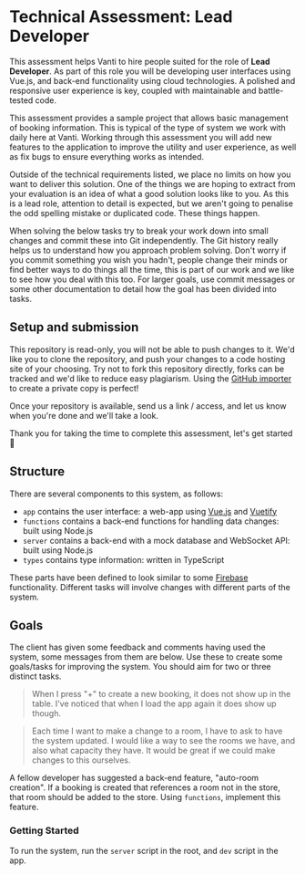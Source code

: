 # Technical Assessment: Lead Developer

This assessment helps Vanti to hire people suited for the role of **Lead Developer**. As part of this role you will be developing user interfaces using Vue.js, and back-end functionality using cloud technologies. A polished and responsive user experience is key, coupled with maintainable and battle-tested code.

This assessment provides a sample project that allows basic management of booking information. This is typical of the type of system we work with daily here at Vanti. Working through this assessment you will add new features to the application to improve the utility and user experience, as well as fix bugs to ensure everything works as intended.

Outside of the technical requirements listed, we place no limits on how you want to deliver this solution. One of the things we are hoping to extract from your evaluation is an idea of what a good solution looks like to you. As this is a lead role, attention to detail is expected, but we aren't going to penalise the odd spelling mistake or duplicated code. These things happen.

When solving the below tasks try to break your work down into small changes and commit these into Git independently. The Git history really helps us to understand how you approach problem solving. Don't worry if you commit something you wish you hadn't, people change their minds or find better ways to do things all the time, this is part of our work and we like to see how you deal with this too. For larger goals, use commit messages or some other documentation to detail how the goal has been divided into tasks.

## Setup and submission

This repository is read-only, you will not be able to push changes to it. We'd like you to clone the repository, and push your changes to a code hosting site of your choosing. Try not to fork this repository directly, forks can be tracked and we'd like to reduce easy plagiarism. Using the [GitHub importer](https://github.com/new/import) to create a private copy is perfect!

Once your repository is available, send us a link / access, and let us know when you're done and we'll take a look.

Thank you for taking the time to complete this assessment, let's get started :rocket:

## Structure

There are several components to this system, as follows:

* `app` contains the user interface: a web-app using [Vue.js](https://vuejs.org/) and [Vuetify](https://v2.vuetifyjs.com/)
* `functions` contains a back-end functions for handling data changes: built using Node.js
* `server` contains a back-end with a mock database and WebSocket API: built using Node.js
* `types` contains type information: written in TypeScript

These parts have been defined to look similar to some [Firebase](https://firebase.google.com/) functionality. Different tasks will involve changes with different parts of the system.

## Goals

The client has given some feedback and comments having used the system, some messages from them are below. Use these to create some goals/tasks for improving the system. You should aim for two or three distinct tasks.

> When I press "+" to create a new booking, it does not show up in the table. I've noticed that when I load the app again it does show up though.

> Each time I want to make a change to a room, I have to ask to have the system updated. I would like a way to see the rooms we have, and also what capacity they have. It would be great if we could make changes to this ourselves.

A fellow developer has suggested a back-end feature, "auto-room creation". If a booking is created that references a room not in the store, that room should be added to the store. Using `functions`, implement this feature.

### Getting Started

To run the system, run the `server` script in the root, and `dev` script in the app.
